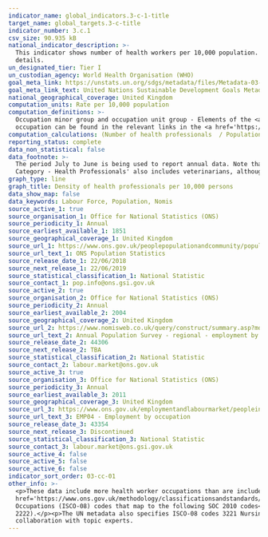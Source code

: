 ```yaml
---
indicator_name: global_indicators.3-c-1-title
target_name: global_targets.3-c-title
indicator_number: 3.c.1
csv_size: 90.935 kB
national_indicator_description: >-
  This indicator shows number of health workers per 10,000 population. Figures presented here may differ slightly to those given on the UN database because of different population estimates. In addition, extra health worker occupations are included here. See Other Information, below, for
  details.
un_designated_tier: Tier I
un_custodian_agency: World Health Organisation (WHO)
goal_meta_link: https://unstats.un.org/sdgs/metadata/files/Metadata-03-0C-01.pdf
goal_meta_link_text: United Nations Sustainable Development Goals Metadata (PDF 207 KB)
national_geographical_coverage: United Kingdom
computation_units: Rate per 10,000 population
computation_definitions: >-
  Occupation minor group and occupation unit group - Elements of the <a href='https://onsdigital.github.io/dp-classification-tools/standard-occupational-classification/ONS_SOC_hierarchy_view.html'>Standard Occupational Classification (SOC) Hierarchy</a> 2010. Descriptions of each
  occupation can be found in the relevant links in the <a href='https://onsdigital.github.io/dp-classification-tools/standard-occupational-classification/ONS_SOC_hierarchy_view.html'>SOC 2010 Hierarchy</a>.
computation_calculations: (Number of health professionals  / Population) * 10,000
reporting_status: complete
data_non_statistical: false
data_footnote: >-
  The period July to June is being used to report annual data. Note that some of the totals will not sum to 100% due to incomplete source data. Where the sample size was too small to make a reliable estimate, figures have been removed. Please note, the aggregate value for 'Occupation
  Category - Health Professionals' also includes veterinarians, although these have not been included as a subcategory.
graph_type: line
graph_title: Density of health professionals per 10,000 persons
data_show_map: false
data_keywords: Labour Force, Population, Nomis
source_active_1: true
source_organisation_1: Office for National Statistics (ONS)
source_periodicity_1: Annual
source_earliest_available_1: 1851
source_geographical_coverage_1: United Kingdom 
source_url_1: https://www.ons.gov.uk/peoplepopulationandcommunity/populationandmigration/populationestimates/datasets/populationestimatesforukenglandandwalesscotlandandnorthernireland 
source_url_text_1: ONS Population Statistics
source_release_date_1: 22/06/2018
source_next_release_1: 22/06/2019
source_statistical_classification_1: National Statistic
source_contact_1: pop.info@ons.gsi.gov.uk 
source_active_2: true
source_organisation_2: Office for National Statistics (ONS)
source_periodicity_2: Annual
source_earliest_available_2: 2004
source_geographical_coverage_2: United Kingdom
source_url_2: https://www.nomisweb.co.uk/query/construct/summary.asp?mode=construct&version=0&dataset=168
source_url_text_2: Annual Population Survey - regional - employment by occupation
source_release_date_2: 44306
source_next_release_2: TBA
source_statistical_classification_2: National Statistic
source_contact_2: labour.market@ons.gov.uk
source_active_3: true
source_organisation_3: Office for National Statistics (ONS)
source_periodicity_3: Annual
source_earliest_available_3: 2011
source_geographical_coverage_3: United Kingdom 
source_url_3: https://www.ons.gov.uk/employmentandlabourmarket/peopleinwork/employmentandemployeetypes/datasets/employmentbyoccupationemp04
source_url_text_3: EMP04 - Employment by occupation
source_release_date_3: 43354
source_next_release_3: Discontinued
source_statistical_classification_3: National Statistic
source_contact_3: labour.market@ons.gsi.gov.uk 
source_active_4: false
source_active_5: false
source_active_6: false
indicator_sort_order: 03-cc-01
other_info: >-
  <p>These data include more health worker occupations than are included in the UN metadata. The UN metadata specify <a
  href='https://www.ons.gov.uk/methodology/classificationsandstandards/standardoccupationalclassificationsoc/soc2020/classifyingthestandardoccupationalclassification2020soc2020totheinternationalstandardclassificationofoccupationsisco08'>International Standard of Classification of
  Occupations (ISCO-08) codes that map to the following SOC 2010 codes</a>-</p><p>2211 Medical practitioners (ISCO-08 2211 and 2212)</p><p>2213 Pharmacists (ISCO-08 2262)</p><p>2215 Dental practitioners (ISCO-08 2261)</p><p>2231 Nurses (ISCO-08 2221)</p><p>2232 Midwives (ISCO-08
  2222).</p><p>The UN metadata also specifies ISCO-08 codes 3221 Nursing associate professionals, and 3222 Midwifery associate professionals. These two groups have no link to SOC 2010.</p><p> Data follows the UN specification for this indicator. This indicator has been identified in
  collaboration with topic experts.
---
```

